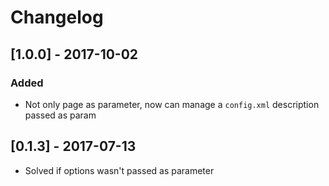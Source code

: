 # Changelog

## [1.0.0] - 2017-10-02
### Added
- Not only page as parameter, now can manage a `config.xml` description passed as param

## [0.1.3] - 2017-07-13
- Solved if options wasn't passed as parameter